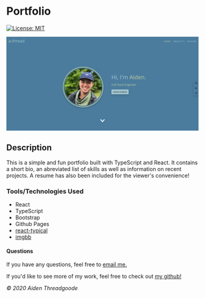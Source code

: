 # Portfolio 

[![License: MIT](https://img.shields.io/badge/License-MIT-green.svg)](https://choosealicense.com/licenses/mit/)

![Image of Start Screen](./public/images/preview.png)

<!-- ### Link to Portfolio: [a-thread.codes](https://a-thread.codes) -->

## Description

This is a simple and fun portfolio built with TypeScript and React. It contains a short bio, an abreviated list of skills as well as information on recent projects. A resume has also been included for the viewer's convenience!

### Tools/Technologies Used

* React
* TypeScript
* Bootstrap
* Github Pages
* [react-typical](https://www.producthunt.com/posts/react-typical)
* [imgbb](https://imgbb.com/)

#### Questions

If you have any questions, feel free to [email me.](mailto:aiden.threadgoode@gmail.com)

If you'd like to see more of my work, feel free to check out [my github!](https://github.com/a-thread)

*© 2020 Aiden Threadgoode*

    
